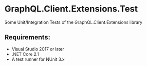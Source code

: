 # GraphQL.Client.Extensions.Test
Some Unit/Integration Tests of the GraphQL.Client.Extensions library

## Requirements:
- Visual Studio 2017 or later
- .NET Core 2.1
- A test runner for NUnit 3.x